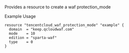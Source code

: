 Provides a resource to create a waf protection_mode

Example Usage

```hcl
resource "tencentcloud_waf_protection_mode" "example" {
  domain  = "keep.qcloudwaf.com"
  mode    = 10
  edition = "sparta-waf"
  type    = 0
}
```
